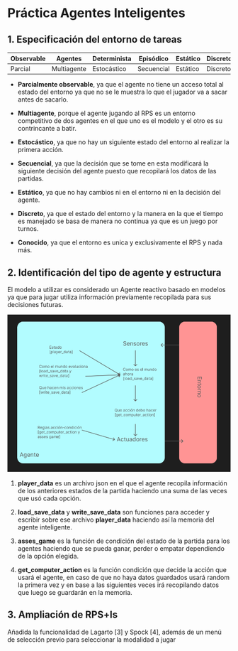 # Práctica Agentes Inteligentes

## 1. Especificación del entorno de tareas


| Observable       | Agentes       | Determinista       | Episódico       | Estático       | Discreto       | Conocido       |
|------------------|-----------------|-----------------|-----------------|-----------------|-----------------|-----------------|
| Parcial | Multiagente | Estocástico | Secuencial | Estático | Discreto | Conocido |

- __Parcialmente observable__, ya que el agente no tiene un acceso total al estado del entorno ya que no se le muestra lo que el jugador va a sacar antes de sacarlo.

- __Multiagente__, porque el agente jugando al RPS es un entorno competitivo de dos agentes en el que uno es el modelo y el otro es su contrincante a batir.

- __Estocástico__, ya que no hay un siguiente estado del entorno al realizar la primera acción.

- __Secuencial__, ya que la decisión que se tome en esta modificará la siguiente decisión del agente puesto que recopilará los datos de las partidas.

- __Estático__, ya que no hay cambios ni en el entorno ni en la decisión del agente.

- __Discreto__, ya que el estado del entorno y la manera en la que el tiempo es manejado se basa de manera no continua ya que es un juego por turnos.

- __Conocido__, ya que el entorno es unica y exclusivamente el RPS y nada más.

## 2. Identificación del tipo de agente y estructura

El modelo a utilizar es considerado un Agente reactivo basado en modelos ya que para jugar utiliza información previamente recopilada para sus decisiones futuras.

![Agente basado en modelos](/doc/modelo.png)

1. __player_data__ es un archivo json en el que el agente recopila información de los anteriores estados de la partida haciendo una suma de las veces que usó cada opción.

2. __load_save_data__ y __write_save_data__ son funciones para acceder y escribir sobre ese archivo __player_data__ haciendo así la memoria del agente inteligente.

3. __asses_game__ es la función de condición del estado de la partida para los agentes haciendo que se pueda ganar, perder o empatar dependiendo de la opción elegida.

4. __get_computer_action__ es la función condición que decide la acción que usará el agente, en caso de que no haya datos guardados usará random la primera vez y en base a las siguientes veces irá recopilando datos que luego se guardarán en la memoria.

## 3. Ampliación de RPS+ls

Añadida la funcionalidad de Lagarto [3] y Spock [4], además de un menú de selección previo para seleccionar la modalidad a jugar